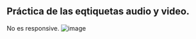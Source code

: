 ## Práctica de las eqtiquetas audio y video.
  No es responsive.
![image](https://github.com/user-attachments/assets/03f42e67-6d9c-4459-a161-a933b056739b)

